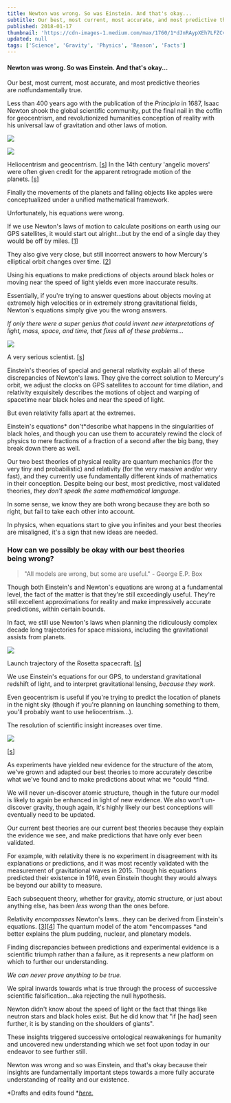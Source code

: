 ```yaml
---
title: Newton was wrong. So was Einstein. And that's okay...
subtitle: Our best, most current, most accurate, and most predictive theories are not fundamentally true
published: 2018-01-17
thumbnail: 'https://cdn-images-1.medium.com/max/1760/1*dJnRAypXEh7LFZCvaNpOhA.png'
updated: null
tags: ['Science', 'Gravity', 'Physics', 'Reason', 'Facts']
---
```

#### Newton was wrong. So was Einstein. And that's okay...

Our best, most current, most accurate, and most predictive theories are *not*fundamentally true.

Less than 400 years ago with the publication of the *Principia* in 1687, Isaac Newton shook the global scientific community, put the final nail in the coffin for geocentrism, and revolutionized humanities conception of reality with his universal law of gravitation and other laws of motion.

![](https://cdn-images-1.medium.com/max/1760/1*lfBTOsyx5_ZL_cvrTYYugw.gif)

![](https://cdn-images-1.medium.com/max/1760/1*dJnRAypXEh7LFZCvaNpOhA.png)

Heliocentrism and geocentrism. [[s](https://www.google.com.mx/url?sa=t&rct=j&q=&esrc=s&source=web&cd=13&cad=rja&uact=8&ved=0ahUKEwjT_OfUlN_YAhVCOKwKHUJZCmoQFghgMAw&url=https%3A%2F%2Fen.wikipedia.org%2Fwiki%2FApparent_retrograde_motion&usg=AOvVaw2Fwr5xyZWiJviwMKEHI-ti)] In the 14th century 'angelic movers' were often given credit for the apparent retrograde motion of the planets. [[s](https://en.wikipedia.org/wiki/Dynamics_of_the_celestial_spheres#/media/File:Angelic_movers.jpg)]

Finally the movements of the planets and falling objects like apples were conceptualized under a unified mathematical framework.

Unfortunately, his equations were wrong.

If we use Newton's laws of motion to calculate positions on earth using our GPS satellites, it would start out alright...but by the end of a single day they would be off by miles. [[1](https://physics.stackexchange.com/questions/1061/why-does-gps-depend-on-relativity)]

They also give very close, but still incorrect answers to how Mercury's elliptical orbit changes over time. [[2](https://en.wikipedia.org/wiki/Tests_of_general_relativity#Perihelion_precession_of_Mercury)]

Using his equations to make predictions of objects around black holes or moving near the speed of light yields even more inaccurate results.

Essentially, if you're trying to answer questions about objects moving at extremely high velocities or in extremely strong gravitational fields, Newton's equations simply give you the wrong answers.

*If only there were a super genius that could invent new interpretations of light, mass, space, and time, that fixes all of these problems...*

![](https://cdn-images-1.medium.com/max/1320/1*_ez8p9tIe3yF0vMYt_-P4A.jpeg)

A very serious scientist. [[s](https://4.bp.blogspot.com/-XX1s8kCntRA/V9h9MRC1tII/AAAAAAAALDI/S86wtYPUjqYKVQoHYrGEvo0bpJ394-WRwCLcB/s1600/einstein_sticks_his_tongue_1951.jpg)]

Einstein's theories of special and general relativity explain all of these discrepancies of Newton's laws. They give the correct solution to Mercury's orbit, we adjust the clocks on GPS satellites to account for time dilation, and relativity exquisitely describes the motions of object and warping of spacetime near black holes and near the speed of light.

But even relativity falls apart at the extremes.

Einstein's equations* don't*describe what happens in the singularities of black holes, and though you can use them to accurately rewind the clock of physics to mere fractions of a fraction of a second after the big bang, they break down there as well.

Our two best theories of physical reality are quantum mechanics (for the very tiny and probabilistic) and relativity (for the very massive and/or very fast), and they currently use fundamentally different kinds of mathematics in their conception. Despite being our best, most predictive, most validated theories, *they don't speak the same mathematical language.*

In some sense, we know they are both wrong because they are both so right, but fail to take each other into account.

In physics, when equations start to give you infinites and your best theories are misaligned, it's a sign that new ideas are needed.

### How can we possibly be okay with our best theories being wrong?

> "All models are wrong, but some are useful." - George E.P. Box

Though both Einstein's and Newton's equations are wrong at a fundamental level, the fact of the matter is that they're still exceedingly useful. They're still excellent approximations for reality and make impressively accurate predictions, within certain bounds.

In fact, we still use Newton's laws when planning the ridiculously complex decade long trajectories for space missions, including the gravitational assists from planets.

![](https://cdn-images-1.medium.com/max/1760/1*N4h4srlwkGmGu8Jm8lqQYA.gif)

Launch trajectory of the Rosetta spacecraft. [[s](https://www.youtube.com/watch?v=ktrtvCvZb28)]

We use Einstein's equations for our GPS, to understand gravitational redshift of light, and to interpret gravitational lensing, *because they work.*

Even geocentrism is useful if you're trying to predict the location of planets in the night sky (though if you're planning on launching something to them, you'll probably want to use heliocentrism...).

The resolution of scientific insight increases over time.

![](https://cdn-images-1.medium.com/max/1760/1*B1iOPlrmO0HVqXffqLRhxQ.png)

[[s](http://www.compoundchem.com/wp-content/uploads/2016/10/The-History-of-the-Atom-%E2%80%93-Theories-and-Models.png)]

As experiments have yielded new evidence for the structure of the atom, we've grown and adapted our best theories to more accurately describe what we've found and to make predictions about what we *could *find.

We will never un-discover atomic structure, though in the future our model is likely to again be enhanced in light of new evidence. We also won't un-discover gravity, though again, it's highly likely our best conceptions will eventually need to be updated.

Our current best theories are our current best theories because they explain the evidence we see, and make predictions that have only ever been validated.

For example, with relativity there is no experiment in disagreement with its explanations or predictions, and it was most recently validated with the measurement of gravitational waves in 2015. Though his equations predicted their existence in 1916, even Einstein thought they would always be beyond our ability to measure.

Each subsequent theory, whether for gravity, atomic structure, or just about anything else, has been *less wrong* than the ones before.

Relativity *encompasses* Newton's laws...they can be derived from Einstein's equations. [[3](http://aip.scitation.org/doi/abs/10.1063/1.1664691)][[4](https://www.quora.com/How-can-we-derive-Newtons-law-of-gravitation-from-Einsteins-theory-of-relativity)] The quantum model of the atom *encompasses *and better explains the plum pudding, nuclear, and planetary models.

Finding discrepancies between predictions and experimental evidence is a scientific triumph rather than a failure, as it represents a new platform on which to further our understanding.

*We can never prove anything to be true.*

We spiral inwards towards what is true through the process of successive scientific falsification...aka rejecting the null hypothesis.

Newton didn't know about the speed of light or the fact that things like neutron stars and black holes exist. But he did know that "if [he had] seen further, it is by standing on the shoulders of giants".

These insights triggered successive ontological reawakenings for humanity and uncovered new understanding which we set foot upon today in our endeavor to see further still.

Newton was wrong and so was Einstein, and that's okay because their insights are fundamentally important steps towards a more fully accurate understanding of reality and our existence.

*Drafts and edits found *[*here.*](https://docs.google.com/document/d/1dwVDQY89vtC7lrYA1sTPKN9_eMm7HsOq_Rmi5B0vtxI/edit?usp=sharing)
